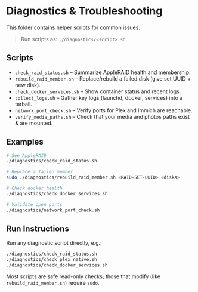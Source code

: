 # Diagnostics & Troubleshooting

This folder contains helper scripts for common issues.

> Run scripts as: `./diagnostics/<script>.sh`

## Scripts

- `check_raid_status.sh` – Summarize AppleRAID health and membership.
- `rebuild_raid_member.sh` – Replace/rebuild a failed disk (give set UUID + new disk).
- `check_docker_services.sh` – Show container status and recent logs.
- `collect_logs.sh` – Gather key logs (launchd, docker, services) into a tarball.
- `network_port_check.sh` – Verify ports for Plex and Immich are reachable.
- `verify_media_paths.sh` – Check that your media and photos paths exist & are mounted.

## Examples

```bash
# See AppleRAID
./diagnostics/check_raid_status.sh

# Replace a failed member
sudo ./diagnostics/rebuild_raid_member.sh <RAID-SET-UUID> <diskX>

# Check docker health
./diagnostics/check_docker_services.sh

# Validate open ports
./diagnostics/network_port_check.sh
```


## Run Instructions

Run any diagnostic script directly, e.g.:

```bash
./diagnostics/check_raid_status.sh
./diagnostics/check_plex_native.sh
./diagnostics/check_docker_services.sh
```

Most scripts are safe read-only checks; those that modify (like `rebuild_raid_member.sh`) require `sudo`.

